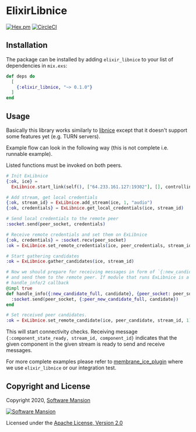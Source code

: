 # ElixirLibnice

[![Hex.pm](https://img.shields.io/hexpm/v/elixir_libnice.svg)](https://hex.pm/packages/elixir_libnice)
[![CircleCI](https://circleci.com/gh/membraneframework/elixir_libnice.svg?style=svg)](https://circleci.com/gh/membraneframework/elixir_libnice)

## Installation

The package can be installed by adding `elixir_libnice` to your list of dependencies in `mix.exs`:

```elixir
def deps do
  [
    {:elixir_libnice, "~> 0.1.0"}
  ]
end
```

## Usage

Basically this library works similarly to [libnice] except that it doesn't support some features
yet (e.g. TURN servers).

Example flow can look in the following way (this is not complete i.e. runnable example).

Listed functions must be invoked on both peers.
```elixir
# Init ExLibnice
{:ok, ice} =
  ExLibnice.start_link(self(), ["64.233.161.127:19302"], [], controlling_mode, 0..65_535)

# Add stream, get local credentials
{:ok, stream_id} = ExLibnice.add_stream(ice, 1, "audio")
{:ok, credentials} = ExLibnice.get_local_credentials(ice, stream_id)

# Send local credentials to the remote peer
:socket.send(peer_socket, credentials)
```

```elixir
# Receive remote credentials and set them on ExLibnice
{:ok, credentials} = :socket.recv(peer_socket)
:ok = ExLibnice.set_remote_credentials(ice, peer_credentials, stream_id)

# Start gathering candidates
:ok = ExLibnice.gather_candidates(ice, stream_id)
```

```elixir
# Now we should prepare for receiving messages in form of `{:new_candidate_full, candidate}`
# and send them to the remote peer. If module that runs ExLibnice is a GenServer we can use
# handle_info/2 callback
@impl true
def handle_info({:new_candidate_full, candidate}, {peer_socket: peer_socket} = state) do
  :socket.send(peer_socket, {:peer_new_candidate_full, candidate})
end
```

```elixir
# Set received peer candidates.
:ok = ExLibnice.set_remote_candidate(ice, peer_candidate, stream_id, 1)
```

This will start connectivity checks. Receiving message
`{:component_state_ready, stream_id, component_id}` indicates that the given component in the given
stream is ready to send and receive messages.


For more complete examples please refer to
[membrane_ice_plugin](https://github.com/membraneframework/membrane_ice_plugin) where we use
`elixir_libnice` or our integration test.

## Copyright and License

Copyright 2020, [Software Mansion](https://swmansion.com/?utm_source=git&utm_medium=readme&utm_campaign=membrane_ice)

[![Software Mansion](https://logo.swmansion.com/logo?color=white&variant=desktop&width=200&tag=membrane-github)](https://swmansion.com/?utm_source=git&utm_medium=readme&utm_campaign=membrane_ice)

Licensed under the [Apache License, Version 2.0](LICENSE)

[libnice]: https://libnice.freedesktop.org/

